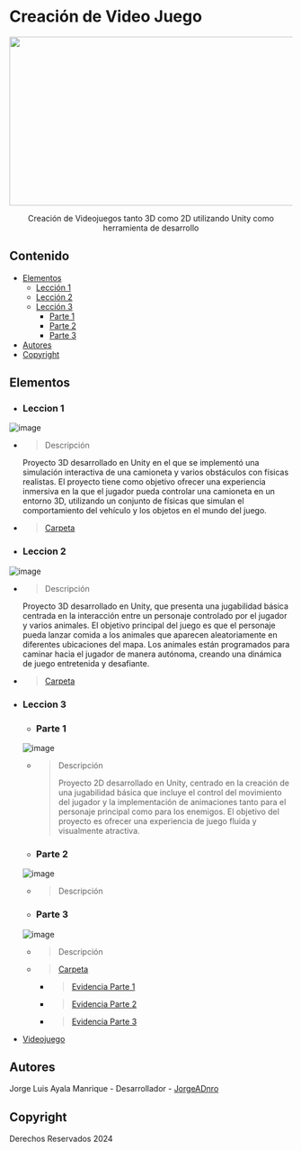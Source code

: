 # Creación de Video Juego
<p align="center">
    <img src="https://sm.ign.com/ign_latam/news/u/unity-ackn/unity-acknowledges-confusion-and-frustration-among-developer_6csh.png" alt="Logo" width=1200 height=300>

  <p align="center">
    Creación de Videojuegos tanto 3D como 2D utilizando Unity como herramienta de desarrollo
    <br>
  </p>
</p>


## Contenido

- [Elementos](#elementos)
    - [Lección 1](#leccion-1)
    - [Lección 2](#leccion-2)
    - [Lección 3](#leccion-3)
      - [Parte 1](#parte-1)
      - [Parte 2](#parte-2)
      - [Parte 3](#parte-3)
- [Autores](#autores)
- [Copyright](#copyright)


## Elementos

*  ### Leccion 1
  ![image](https://github.com/user-attachments/assets/d5bd97c1-1221-4a52-8881-7b9fb853358a)
  * > Descripción
      <p> Proyecto 3D desarrollado en Unity en el que se implementó una simulación interactiva de una camioneta y varios obstáculos con físicas realistas. El proyecto tiene como objetivo ofrecer una experiencia inmersiva en la que el jugador pueda controlar una camioneta en un entorno 3D, utilizando un conjunto de físicas que simulan el comportamiento del vehículo y los objetos en el mundo del juego. </p>
  * > [Carpeta](./Prototipo1/)
*  ### Leccion 2

  ![image](https://github.com/user-attachments/assets/54302a24-b86f-401d-90b1-bee94dcfdf40)
  * > Descripción
      <p> Proyecto 3D desarrollado en Unity, que presenta una jugabilidad básica centrada en la interacción entre un personaje controlado por el jugador y varios animales. El objetivo principal del juego es que el personaje pueda lanzar comida a los animales que aparecen aleatoriamente en diferentes ubicaciones del mapa. Los animales están programados para caminar hacia el jugador de manera autónoma, creando una dinámica de juego entretenida y desafiante. </p>
  * > [Carpeta](./Prototipo2/)

* ### Leccion 3
    * ### Parte 1
    ![image](https://github.com/user-attachments/assets/36763222-0a3f-433a-825b-9491a8797ce4)
    * > Descripción
            <p>Proyecto 2D desarrollado en Unity, centrado en la creación de una jugabilidad básica que incluye el control del movimiento del jugador y la implementación de animaciones tanto para el personaje principal como para los enemigos. El objetivo del proyecto es ofrecer una experiencia de juego fluida y visualmente atractiva.</p>
    * ### Parte 2
    ![image](https://github.com/user-attachments/assets/1ba73231-2b61-4691-bc5d-aa2b6ff85e16)
    * > Descripción
            <p></p>
    * ### Parte 3
    ![image](https://github.com/user-attachments/assets/47ee6c31-f15a-464a-a256-c41adf619479)
    * > Descripción
            <p></p>
  * > [Carpeta](./Prototipo3/)
      * > [Evidencia Parte 1](./Prototipo3/Parte1/)
      * > [Evidencia Parte 2](./Prototipo3/Parte2/)
      * > [Evidencia Parte 3](./Prototipo3/Parte3/)
  
* [Videojuego](./Juego/)

## Autores
Jorge Luis Ayala Manrique  - Desarrollador - [JorgeADnro](http://github.com/JorgeADnro)

## Copyright
Derechos Reservados 2024

